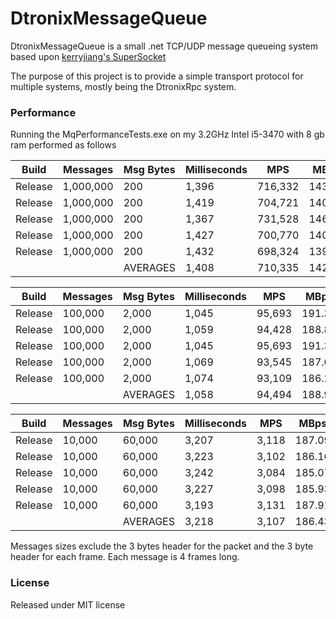 DtronixMessageQueue
============
DtronixMessageQueue is a small .net TCP/UDP message queueing system based upon [kerryjiang's SuperSocket](https://github.com/kerryjiang/SuperSocket)

The purpose of this project is to provide a simple transport protocol for multiple systems, mostly being the DtronixRpc system.

### Performance
Running the MqPerformanceTests.exe on my 3.2GHz Intel i5-3470 with 8 gb ram performed as follows

|   Build |   Messages | Msg Bytes | Milliseconds |        MPS |     MBps |
|---------|------------|-----------|--------------|------------|----------|
| Release |  1,000,000 |       200 |        1,396 |    716,332 |   143.27 |
| Release |  1,000,000 |       200 |        1,419 |    704,721 |   140.94 |
| Release |  1,000,000 |       200 |        1,367 |    731,528 |   146.31 |
| Release |  1,000,000 |       200 |        1,427 |    700,770 |   140.15 |
| Release |  1,000,000 |       200 |        1,432 |    698,324 |   139.66 |
|         |            |  AVERAGES |        1,408 |    710,335 |   142.07 |

|   Build |   Messages | Msg Bytes | Milliseconds |        MPS |     MBps |
|---------|------------|-----------|--------------|------------|----------|
| Release |    100,000 |     2,000 |        1,045 |     95,693 |   191.39 |
| Release |    100,000 |     2,000 |        1,059 |     94,428 |   188.86 |
| Release |    100,000 |     2,000 |        1,045 |     95,693 |   191.39 |
| Release |    100,000 |     2,000 |        1,069 |     93,545 |   187.09 |
| Release |    100,000 |     2,000 |        1,074 |     93,109 |   186.22 |
|         |            |  AVERAGES |        1,058 |     94,494 |   188.99 |

|   Build |   Messages | Msg Bytes | Milliseconds |        MPS |     MBps |
|---------|------------|-----------|--------------|------------|----------|
| Release |     10,000 |    60,000 |        3,207 |      3,118 |   187.09 |
| Release |     10,000 |    60,000 |        3,223 |      3,102 |   186.16 |
| Release |     10,000 |    60,000 |        3,242 |      3,084 |   185.07 |
| Release |     10,000 |    60,000 |        3,227 |      3,098 |   185.93 |
| Release |     10,000 |    60,000 |        3,193 |      3,131 |   187.91 |
|         |            |  AVERAGES |        3,218 |      3,107 |   186.43 |

Messages sizes exclude the 3 bytes header for the packet and the 3 byte header for each frame.
Each message is 4 frames long.

### License
Released under MIT license
